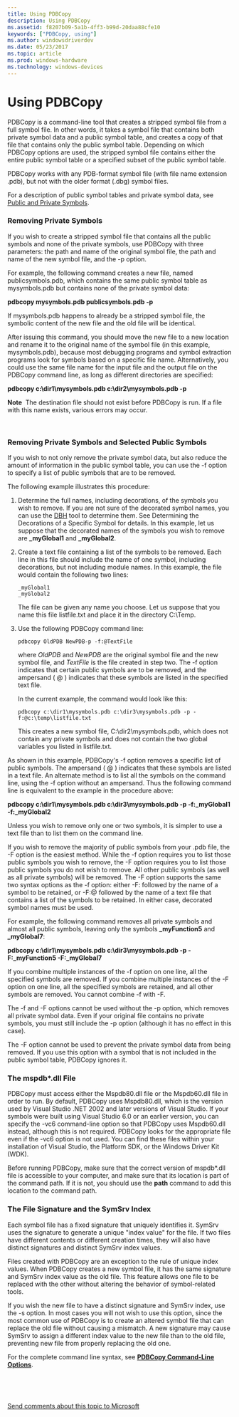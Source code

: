 ```yaml
---
title: Using PDBCopy
description: Using PDBCopy
ms.assetid: f8207b09-5a1b-4ff3-b99d-20daa88cfe10
keywords: ["PDBCopy, using"]
ms.author: windowsdriverdev
ms.date: 05/23/2017
ms.topic: article
ms.prod: windows-hardware
ms.technology: windows-devices
---
```


# Using PDBCopy


PDBCopy is a command-line tool that creates a stripped symbol file from a full symbol file. In other words, it takes a symbol file that contains both private symbol data and a public symbol table, and creates a copy of that file that contains only the public symbol table. Depending on which PDBCopy options are used, the stripped symbol file contains either the entire public symbol table or a specified subset of the public symbol table.

PDBCopy works with any PDB-format symbol file (with file name extension .pdb), but not with the older format (.dbg) symbol files.

For a description of public symbol tables and private symbol data, see [Public and Private Symbols](public-and-private-symbols.md).

### <span id="removing_private_symbols"></span><span id="REMOVING_PRIVATE_SYMBOLS"></span>Removing Private Symbols

If you wish to create a stripped symbol file that contains all the public symbols and none of the private symbols, use PDBCopy with three parameters: the path and name of the original symbol file, the path and name of the new symbol file, and the -p option.

For example, the following command creates a new file, named publicsymbols.pdb, which contains the same public symbol table as mysymbols.pdb but contains none of the private symbol data:

**pdbcopy mysymbols.pdb publicsymbols.pdb -p**

If mysymbols.pdb happens to already be a stripped symbol file, the symbolic content of the new file and the old file will be identical.

After issuing this command, you should move the new file to a new location and rename it to the original name of the symbol file (in this example, mysymbols.pdb), because most debugging programs and symbol extraction programs look for symbols based on a specific file name. Alternatively, you could use the same file name for the input file and the output file on the PDBCopy command line, as long as different directories are specified:

**pdbcopy c:\\dir1\\mysymbols.pdb c:\\dir2\\mysymbols.pdb -p**

**Note**  The destination file should not exist before PDBCopy is run. If a file with this name exists, various errors may occur.

 

### <span id="removing_private_symbols_and_selected_public_symbols"></span><span id="REMOVING_PRIVATE_SYMBOLS_AND_SELECTED_PUBLIC_SYMBOLS"></span>Removing Private Symbols and Selected Public Symbols

If you wish to not only remove the private symbol data, but also reduce the amount of information in the public symbol table, you can use the -f option to specify a list of public symbols that are to be removed.

The following example illustrates this procedure:

1.  Determine the full names, including decorations, of the symbols you wish to remove. If you are not sure of the decorated symbol names, you can use the [DBH](dbh.md) tool to determine them. See Determining the Decorations of a Specific Symbol for details. In this example, let us suppose that the decorated names of the symbols you wish to remove are **\_myGlobal1** and **\_myGlobal2**.

2.  Create a text file containing a list of the symbols to be removed. Each line in this file should include the name of one symbol, including decorations, but not including module names. In this example, the file would contain the following two lines:

    ``` syntax
    _myGlobal1
    _myGlobal2 
    ```

    The file can be given any name you choose. Let us suppose that you name this file listfile.txt and place it in the directory C:\\Temp.

3.  Use the following PDBCopy command line:

    ``` syntax
    pdbcopy OldPDB NewPDB-p -f:@TextFile 
    ```

    where *OldPDB* and *NewPDB* are the original symbol file and the new symbol file, and *TextFile* is the file created in step two. The -f option indicates that certain public symbols are to be removed, and the ampersand ( @ ) indicates that these symbols are listed in the specified text file.

    In the current example, the command would look like this:

    ``` syntax
    pdbcopy c:\dir1\mysymbols.pdb c:\dir3\mysymbols.pdb -p -f:@c:\temp\listfile.txt 
    ```

    This creates a new symbol file, C:\\dir2\\mysymbols.pdb, which does not contain any private symbols and does not contain the two global variables you listed in listfile.txt.

As shown in this example, PDBCopy's -f option removes a specific list of public symbols. The ampersand ( @ ) indicates that these symbols are listed in a text file. An alternate method is to list all the symbols on the command line, using the -f option without an ampersand. Thus the following command line is equivalent to the example in the procedure above:

**pdbcopy c:\\dir1\\mysymbols.pdb c:\\dir3\\mysymbols.pdb -p -f:\_myGlobal1 -f:\_myGlobal2**

Unless you wish to remove only one or two symbols, it is simpler to use a text file than to list them on the command line.

If you wish to remove the majority of public symbols from your .pdb file, the -F option is the easiest method. While the -f option requires you to list those public symbols you wish to remove, the -F option requires you to list those public symbols you do not wish to remove. All other public symbols (as well as all private symbols) will be removed. The -F option supports the same two syntax options as the -f option: either -F: followed by the name of a symbol to be retained, or -F:@ followed by the name of a text file that contains a list of the symbols to be retained. In either case, decorated symbol names must be used.

For example, the following command removes all private symbols and almost all public symbols, leaving only the symbols **\_myFunction5** and **\_myGlobal7**:

**pdbcopy c:\\dir1\\mysymbols.pdb c:\\dir3\\mysymbols.pdb -p -F:\_myFunction5 -F:\_myGlobal7**

If you combine multiple instances of the -f option on one line, all the specified symbols are removed. If you combine multiple instances of the -F option on one line, all the specified symbols are retained, and all other symbols are removed. You cannot combine -f with -F.

The -f and -F options cannot be used without the -p option, which removes all private symbol data. Even if your original file contains no private symbols, you must still include the -p option (although it has no effect in this case).

The -F option cannot be used to prevent the private symbol data from being removed. If you use this option with a symbol that is not included in the public symbol table, PDBCopy ignores it.

### <span id="the_mspdb__dll_file"></span><span id="THE_MSPDB__DLL_FILE"></span>The mspdb\*.dll File

PDBCopy must access either the Mspdb80.dll file or the Mspdb60.dll file in order to run. By default, PDBCopy uses Mspdb80.dll, which is the version used by Visual Studio .NET 2002 and later versions of Visual Studio. If your symbols were built using Visual Studio 6.0 or an earlier version, you can specify the -vc6 command-line option so that PDBCopy uses Mspdb60.dll instead, although this is not required. PDBCopy looks for the appropriate file even if the -vc6 option is not used. You can find these files within your installation of Visual Studio, the Platform SDK, or the Windows Driver Kit (WDK).

Before running PDBCopy, make sure that the correct version of mspdb\*.dll file is accessible to your computer, and make sure that its location is part of the command path. If it is not, you should use the **path** command to add this location to the command path.

### <span id="the_file_signature_and_the_symsrv_index"></span><span id="THE_FILE_SIGNATURE_AND_THE_SYMSRV_INDEX"></span>The File Signature and the SymSrv Index

Each symbol file has a fixed signature that uniquely identifies it. SymSrv uses the signature to generate a unique "index value" for the file. If two files have different contents or different creation times, they will also have distinct signatures and distinct SymSrv index values.

Files created with PDBCopy are an exception to the rule of unique index values. When PDBCopy creates a new symbol file, it has the same signature and SymSrv index value as the old file. This feature allows one file to be replaced with the other without altering the behavior of symbol-related tools.

If you wish the new file to have a distinct signature and SymSrv index, use the -s option. In most cases you will not wish to use this option, since the most common use of PDBCopy is to create an altered symbol file that can replace the old file without causing a mismatch. A new signature may cause SymSrv to assign a different index value to the new file than to the old file, preventing new file from properly replacing the old one.

For the complete command line syntax, see [**PDBCopy Command-Line Options**](pdbcopy-command-line-options.md).

 

 

[Send comments about this topic to Microsoft](mailto:wsddocfb@microsoft.com?subject=Documentation%20feedback%20[debugger\debugger]:%20Using%20PDBCopy%20%20RELEASE:%20%285/15/2017%29&body=%0A%0APRIVACY%20STATEMENT%0A%0AWe%20use%20your%20feedback%20to%20improve%20the%20documentation.%20We%20don't%20use%20your%20email%20address%20for%20any%20other%20purpose,%20and%20we'll%20remove%20your%20email%20address%20from%20our%20system%20after%20the%20issue%20that%20you're%20reporting%20is%20fixed.%20While%20we're%20working%20to%20fix%20this%20issue,%20we%20might%20send%20you%20an%20email%20message%20to%20ask%20for%20more%20info.%20Later,%20we%20might%20also%20send%20you%20an%20email%20message%20to%20let%20you%20know%20that%20we've%20addressed%20your%20feedback.%0A%0AFor%20more%20info%20about%20Microsoft's%20privacy%20policy,%20see%20http://privacy.microsoft.com/default.aspx. "Send comments about this topic to Microsoft")




